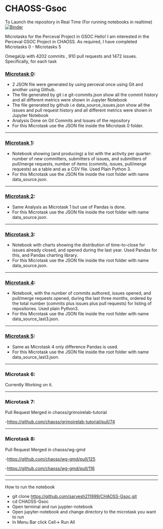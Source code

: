 # CHAOSS-Gsoc

To Launch the repository in Real Time (For running notebooks in realtime) <br>
[![Binder](https://mybinder.org/badge_logo.svg)](https://mybinder.org/v2/gh/sarvesh211999/CHAOSS-Gsoc/master)

Microtasks for the Perceval Project in GSOC
Hello! I am interested in the Perceval GSOC Project in CHAOSS. As required, I have completed Microtasks 0 - Microtasks 5

OmegaUp with 4202 commits , 910 pull requests and 1472 issues.
Specifically, for each task

### [Microtask 0](./Microtask-0):

- 2 JSON file were generated by using perceval once using Git and another using Github.
- The file generated by git i.e git-commits.json show all the commit history and all different metrics were shown in Jupyter Notebook
- The file generated by github i.e data_source_issues.json show all the issues and pull request history and all different metrics were shown in Jupyter Notebook
- Analysis Done on Git Commits and Issues of the repository
- For this Microtask use the JSON file inside the Microtask 0 folder.

---------------------------------------------
### [Microtask 1](./Microtask-1):

- Notebook showing (and producing) a list with the activity per quarter: number of new committers, submitters of issues, and submitters of pull/merge requests, number of items (commits, issues, pull/merge requests) as a table and as a CSV file. Used Plain Python 3.
- For this Microtask use the JSON file inside the root folder with name data_source.json.

---------------------------------------------
### [Microtask 2](./Microtask-2):

- Same Analysis as Microtask 1 but use of Pandas is done. 
- For this Microtask use the JSON file inside the root folder with name data_source.json.

---------------------------------------------
### [Microtask 3](./Microtask-3):

- Notebook with charts showing the distribution of time-to-close for issues already closed, and opened during the last year. Used Pandas for this, and Pandas charting library.
- For this Microtask use the JSON file inside the root folder with name data_source.json.

---------------------------------------------
### [Microtask 4](./Microtask-4):

- Notebook, with the number of commits authored, issues opened, and pull/merge requests opened, during the last three months, ordered by the total number (commits plus issues plus pull requests) for listing of repositories. Used plain Python3.
- For this Microtask use the JSON file inside the root folder with name data_source_last3.json.

---------------------------------------------
### [Microtask 5](./Microtask-5):

- Same as Microtask 4 only difference Pandas is used.
- For this Microtask use the JSON file inside the root folder with name data_source_last3.json.

---------------------------------------------
### Microtask 6:

Currently Working on it.

---------------------------------------------
### Microtask 7:

Pull Request Merged in chaoss/grimoirelab-tutorial

-https://github.com/chaoss/grimoirelab-tutorial/pull/74

---------------------------------------------
### Microtask 8:

Pull Request Merged in chaoss/wg-gmd

-https://github.com/chaoss/wg-gmd/pull/125

-https://github.com/chaoss/wg-gmd/pull/116







---------------------------------------------
---------------------------------------------

How to run the notebook

- git clone https://github.com/sarvesh211999/CHAOSS-Gsoc.git
- cd CHAOSS-Gsoc
- Open terminal and run juypter-notebook
- Open jupyter-notebook and change directory to the microtask you want to run 
- In Menu Bar click Cell-> Run All
